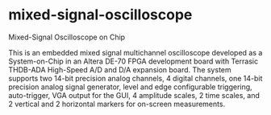 # mixed-signal-oscilloscope
Mixed-Signal Oscilloscope on Chip

This is an embedded mixed signal multichannel oscilloscope developed as a System-on-Chip in an Altera DE-70 FPGA development board with Terrasic THDB-ADA High-Speed A/D and D/A expansion board. The system supports two 14-bit precision analog channels, 4 digital channels, one 14-bit precision analog signal generator, level and edge configurable triggering, auto-trigger, VGA output for the GUI, 4 amplitude scales, 2 time scales, and 2 vertical and 2 horizontal markers for on-screen measurements.
